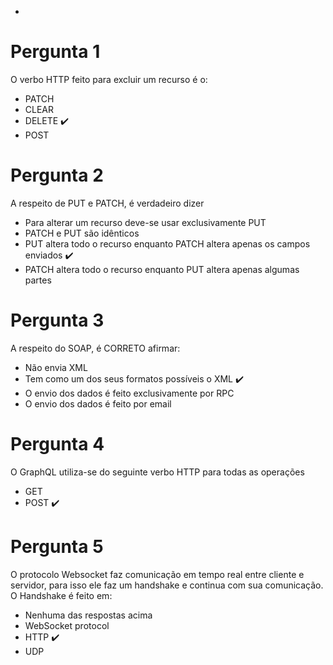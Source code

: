 - 
# Pergunta 1
O verbo HTTP feito para excluir um recurso é o:

- PATCH 
- CLEAR
- DELETE :heavy_check_mark: 
- POST

# Pergunta 2
A respeito de PUT e PATCH, é verdadeiro dizer

- Para alterar um recurso deve-se usar exclusivamente PUT
- PATCH e PUT são idênticos
- PUT altera todo o recurso enquanto PATCH altera apenas os campos enviados :heavy_check_mark: 
- PATCH altera todo o recurso enquanto PUT altera apenas algumas partes

# Pergunta 3
A respeito do SOAP, é CORRETO afirmar:

- Não envia XML
- Tem como um dos seus formatos possíveis o XML :heavy_check_mark: 
- O envio dos dados é feito exclusivamente por RPC
- O envio dos dados é feito por email

# Pergunta 4
O GraphQL utiliza-se do seguinte verbo HTTP para todas as operações

- GET
- POST :heavy_check_mark: 

# Pergunta 5
O protocolo Websocket faz comunicação em tempo real entre cliente e servidor, para isso ele faz um handshake e continua com sua comunicação. O Handshake é feito em:

- Nenhuma das respostas acima
- WebSocket protocol
- HTTP :heavy_check_mark: 
- UDP